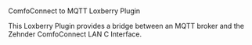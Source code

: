 #
ComfoConnect to MQTT Loxberry Plugin

This Loxberry Plugin provides a bridge between an MQTT broker and the Zehnder ComfoConnect LAN C Interface.
